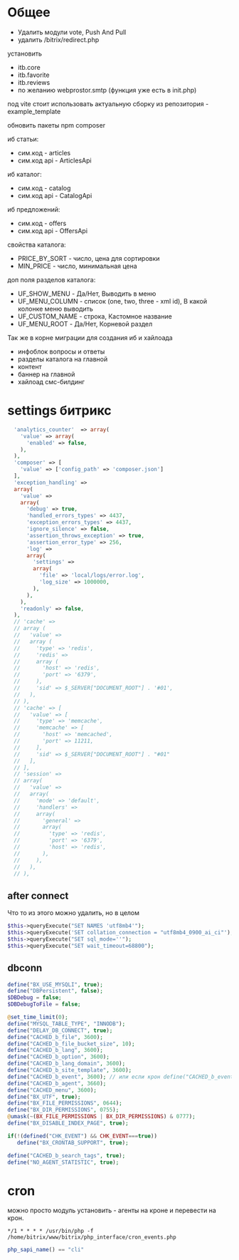 # Общее

- Удалить модули vote, Push And Pull
- удалить /bitrix/redirect.php

установить
- itb.core
- itb.favorite
- itb.reviews
- по желанию webprostor.smtp (функция уже есть в init.php)

под vite стоит использовать актуальную сборку из репозитория - example_template

обновить пакеты npm composer

иб статьи:
- сим.код - articles
- сим.код api - ArticlesApi

иб каталог:
- сим.код - catalog
- сим.код api - CatalogApi

иб предложений:
- сим.код - offers
- сим.код api - OffersApi

свойства каталога:
- PRICE_BY_SORT - число, цена для сортировки
- MIN_PRICE - число, минимальная цена

доп поля разделов каталога:
- UF_SHOW_MENU - Да/Нет, Выводить в меню
- UF_MENU_COLUMN - список (one, two, three - xml id), В какой колонке меню выводить
- UF_CUSTOM_NAME - строка, Кастомное название
- UF_MENU_ROOT - Да/Нет, Корневой раздел

Так же в корне миграции для создания иб и хайлоада
- инфоблок вопросы и ответы
- разделы каталога на главной
- контент
- баннер на главной
- хайлоад смс-билдинг

# settings битрикс

```php
  'analytics_counter'  => array(
    'value' => array(
      'enabled' => false,
    ),
  ),
  'composer' => [
    'value' => ['config_path' => 'composer.json']
  ],
  'exception_handling' =>
  array(
    'value' =>
    array(
      'debug' => true,
      'handled_errors_types' => 4437,
      'exception_errors_types' => 4437,
      'ignore_silence' => false,
      'assertion_throws_exception' => true,
      'assertion_error_type' => 256,
      'log' =>
      array(
        'settings' =>
        array(
          'file' => 'local/logs/error.log',
          'log_size' => 1000000,
        ),
      ),
    ),
    'readonly' => false,
  ),
  // 'cache' => 
  // array (
  //   'value' => 
  //   array (
  //     'type' => 'redis',
  //     'redis' => 
  //     array (
  //       'host' => 'redis',
  //       'port' => '6379',
  //     ),
  //     'sid' => $_SERVER["DOCUMENT_ROOT"] . '#01',
  //   ),
  // ),
  // 'cache' => [
  //   'value' => [
  //     'type' => 'memcache',
  //     'memcache' => [
  //       'host' => 'memcached',
  //       'port' => 11211,
  //     ],
  //     'sid' => $_SERVER["DOCUMENT_ROOT"] . "#01"
  //   ],
  // ],
  // 'session' =>
  // array(
  //   'value' =>
  //   array(
  //     'mode' => 'default',
  //     'handlers' =>
  //     array(
  //       'general' =>
  //       array(
  //         'type' => 'redis',
  //         'port' => '6379',
  //         'host' => 'redis',
  //       ),
  //     ),
  //   ),
  // ),
```

## after connect
Что то из этого можно удалить, но в целом
```php
$this->queryExecute("SET NAMES 'utf8mb4'");
$this->queryExecute('SET collation_connection = "utf8mb4_0900_ai_ci"');
$this->queryExecute("SET sql_mode=''");
$this->queryExecute("SET wait_timeout=68800");
```

## dbconn

```php
define("BX_USE_MYSQLI", true);
define("DBPersistent", false);
$DBDebug = false;
$DBDebugToFile = false;

@set_time_limit(0);
define("MYSQL_TABLE_TYPE", "INNODB");
define("DELAY_DB_CONNECT", true);
define("CACHED_b_file", 3600);
define("CACHED_b_file_bucket_size", 10);
define("CACHED_b_lang", 3600);
define("CACHED_b_option", 3600);
define("CACHED_b_lang_domain", 3600);
define("CACHED_b_site_template", 3600);
define("CACHED_b_event", 3600); // или если крон define("CACHED_b_event", false);
define("CACHED_b_agent", 3660);
define("CACHED_menu", 3600);
define("BX_UTF", true);
define("BX_FILE_PERMISSIONS", 0644);
define("BX_DIR_PERMISSIONS", 0755);
@umask(~(BX_FILE_PERMISSIONS | BX_DIR_PERMISSIONS) & 0777);
define("BX_DISABLE_INDEX_PAGE", true);

if(!(defined("CHK_EVENT") && CHK_EVENT===true))
   define("BX_CRONTAB_SUPPORT", true);

define("CACHED_b_search_tags", true);
define("NO_AGENT_STATISTIC", true);
```

# cron
можно просто модуль установить - агенты на кроне и перевести на крон.

``` */1 * * * * /usr/bin/php -f /home/bitrix/www/bitrix/php_interface/cron_events.php ```

```php
php_sapi_name() == "cli"
```